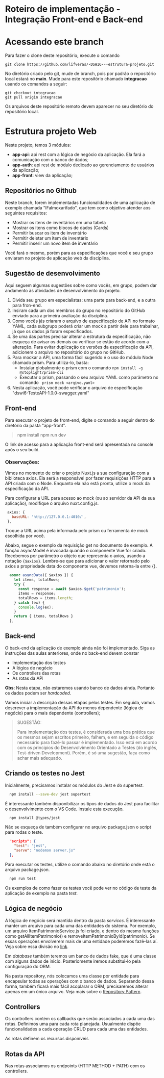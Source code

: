 # Roteiro de implementação - Integração Front-end e Back-end
# Acessando este branch

Para fazer o clone deste repositório, execute o comando

```git
git clone https://github.com/lifveras/-DSWI6---estrutura-projeto.git
```

No diretório criado pelo git, mude de branch, pois por padrão o repositório local estará no **main**. Mude para este repositório chamado **integracao** usando os comandos a seguir:

```git
git checkout integracao
git pull origin integracao
```

Os arquivos deste repositório remoto devem aparecer no seu diretório do repositório local.

# Estrutura projeto Web

Neste projeto, temos 3 módulos:

- **app-api**: api rest com a lógica de negócio da aplicação. Ela fará a comunicação com o banco de dados;
- **app-auth**: api rest de módulo dedicado ao gerenciamento de usuários da aplicação;
- **app-front**: view da aplicação;

## Repositórios no Github

Neste branch, forem implementadas funcionalidades de uma aplicação de exemplo chamada "IFalmoxarifado", que tem como objetivo atender aos seguintes requisitos:

- Mostrar os itens de inventários em uma tabela
- Mostrar os itens como blocos de dados (Cards)
- Permitir buscar os item de inventário
- Permitir deletar um item de inventário
- Permitir inserir um novo item de inventário

Você fará o mesmo, porém para as especificações que você e seu grupo enviaram no projeto de aplicação web da disciplina.

## Sugestão de desenvolvimento

Aqui seguem algumas sugestões sobre como vocês, em grupo, podem dar andamento às atividades de desenvolvimento do projeto.

1. Divida seu grupo em especialistas: uma parte para back-end, e a outra para fron-end.
2. Insiram cada um dos membros do grupo no repositório do GitHub enviado para a primeira avaliação da disciplina.
3. Como vocês jás criaram o arquivo de especificação de API no formato YAML, cada subgrupo poderá criar um mock a partir dele para trabalhar, já que os dados já foram especificados.
4. Se uma das partes precisar alterar a estrutura da especificação, não esqueça de avisar os demais ou verificar se estão de acordo com a alteração. Para evitar duplicação de versões da especificação da API, adicionem o arquivo no repositório do grupo no GitHub.
5. Para mockar a API, uma forma fácil sugerido é o uso do módulo Node chamado prism. Para utiliza-lo, basta:
    - Instalar globalmente o prism com o comando ```npm install -g @stoplight/prism-cli```
    - Executar o prism, passando o seu arquivo YAML como parâmetro no comando ``` prism mock <arqivo.yaml>```
6. Nesta aplicação, você pode verificar o arquivo de especificação "dswi6-TesteAPI-1.0.0-swagger.yaml" 

## Front-end

Para executar o projeto de front-end, digite o comando a seguir dentro do diretório da pasta "app-front".

> npm install
> npm run dev

O link de acesso para a aplicação front-end será apresentada no console após o seu build.

### Observações:
Vimos no momento de criar o projeto Nuxt.js a sua configuração com a biblioteca axios. Ela será a responsável por fazer requisições HTTP para a API criada com o Node. Enquanto ela não está pronta, utilize o mock da especificação da API.

Para configurar a URL para acesso ao mock (ou ao servidor da API da sua aplicação), modifique o arquivo nuxt.config.js.

 ```js
  axios: {
    baseURL: 'http://127.0.0.1:4010/',
  },
 ```
Troque a URL acima pela informada pelo prism ou ferramenta de mock escolhida por você.

Abaixo, segue o exemplo da requisição get no documento de exemplo. A função asyncModel é invocada quando o componente Vue for criado. Recebemos por parâmetro o objeto que representa o axios, usando a notação ```{$axios}```. Lembre-se que para adicionar o valor retornado pelo axios a propriedade data do componente vue, devemos retorna-la entre {}.

```javascript
  async asyncData({ $axios }) {
    let items, totalRows;
    try {
      const response = await $axios.$get('patrimonio');
      items = response;
      totalRows = items.length;
    } catch (ex) {
      console.log(ex);
    }
    return { items, totalRows }
  },
```

## Back-end

O back-end da aplicação de exemplo ainda não foi implementado. Siga as instruções das aulas anteriores, onde no back-end devem constar

  - Implementação dos testes
  - A lógica de negócio
  - Os controllers das rotas
  - As rotas da API

**Obs**: Nesta etapa, não estaremos usando banco de dados ainda. Portanto os dados podem ser *hardcoded*.

Vamos iniciar a descrição dessas etapas pelos testes. Em seguida, vamos descrever a implementação da API do menos dependente (lógica de negócio) para o mais dependente (controllers);

> SUGESTÃO:
>
> Para implementação dos testes, é considerada uma boa prática que os mesmos sejam escritos primeiro, falhem, e em seguida o código necessário para fazê-lo passar é implementado. Isso está em acordo com os principios do Desenvolvimento Orientado a Testes (do inglês, Test-driven Development). Porém, é só uma sugestão, faça como achar mais adequado.

## Criando os testes no Jest

Inicialmente, precisamos instalar os módulos do Jest e do supertest.

```bash
  npm install --save-dev jest supertest 
```

É interessante também disponibilizar os tipos de dados do Jest para facilitar o desenvolvimento com o VS Code. Instale esta execução.

```bash
  npm install @types/jest
```

Não se esqueça de também configurar no arquivo package.json o script para rodas o teste.


```json
  "scripts": {
    "test": "jest",
    "serve": "nodemon server.js"
  },
```

Para executar os testes, utilize o comando abaixo no diretório onde está o arquivo package.json.

```bash
  npm run test
```

Os exemplos de como fazer os testes você pode ver no código de teste da aplicação de exemplo na pasta *test*.

## Lógica de negócio

A lógica de negócio será mantida dentro da pasta *services*. É interessante manter um arquivo para cada uma das entidades do sistema.  Por exemplo, um arquivo ItemPatrimonioService.js foi criado, e dentro do mesmo funções como getAllItemPatrimonio() e removeItemPatrimonioById(patrimonio). Se essas operações envolverem mais de uma entidade poderemos fazê-las aí. Veja sobre essa divisão no [link](https://www.coreycleary.me/project-structure-for-an-express-rest-api-when-there-is-no-standard-way). 

Em *database* também teremos um banco de dados fake, que é uma classe com alguns dados de inicio. Posteriomente iremos substitui-lo pela configuração do ORM.

Na pasta repository, nós colocamos uma classe por entidade para encapsular todas as operações com o banco de dados. Separando dessa forma, também ficará mais fácil acoplarar o ORM, precisaremos alterar apenas em um único arquivo. Veja mais sobre o [Repository Pattern](https://docs.microsoft.com/en-us/dotnet/architecture/microservices/microservice-ddd-cqrs-patterns/infrastructure-persistence-layer-design).

## Controllers

Os controllers contém os callbacks que serão associados a cada uma das rotas. Definimos uma para cada rota planejada. Usualmente dispõe funcionalidades a cada operação CRUD para cada uma das entidades.

As rotas definem os recursos disponíveis

## Rotas da API

Nas rotas associamos os endpoints (HTTP METHOD + PATH) com os controllers.
